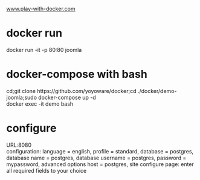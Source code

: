 www.play-with-docker.com<br>
<h1>docker run</h1>
docker run -it -p 80:80 joomla<br>
<h1>docker-compose with bash</h1>
cd;git clone https://github.com/yoyoware/docker;cd ./docker/demo-joomla;sudo docker-compose up -d<br>
docker exec -it demo bash
<h1>configure</h1>
URL:8080<br>
configuration: language = english, profile = standard, database = postgres, database name = postgres, database username = postgres, password = mypassword, advanced options host = postgres, site configure page: enter all required fields to your choice<br>

